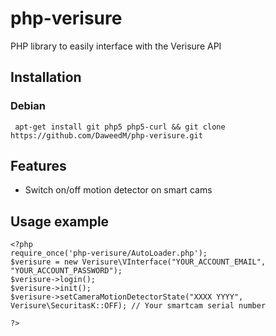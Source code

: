 # php-verisure
PHP library to easily interface with the Verisure API

## Installation
### Debian
``` apt-get install git php5 php5-curl && git clone https://github.com/DaweedM/php-verisure.git```

## Features
- Switch on/off motion detector on smart cams

## Usage example
``` 
<?php
require_once('php-verisure/AutoLoader.php');
$verisure = new Verisure\VInterface("YOUR_ACCOUNT_EMAIL", "YOUR_ACCOUNT_PASSWORD");
$verisure->login();
$verisure->init();
$verisure->setCameraMotionDetectorState("XXXX YYYY", Verisure\SecuritasK::OFF); // Your smartcam serial number

?>
```